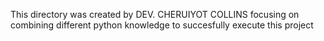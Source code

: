 This directory was  created by DEV. CHERUIYOT COLLINS focusing on combining different python knowledge  to succesfully execute this project
